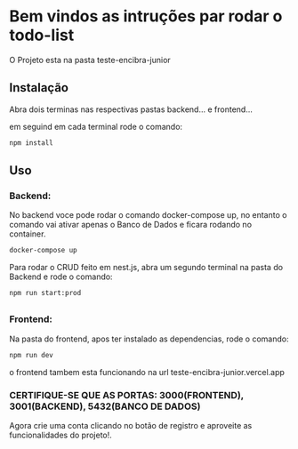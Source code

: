 # Bem vindos as intruções par rodar o todo-list

O Projeto esta na pasta teste-encibra-junior

## Instalação

Abra dois terminas nas respectivas pastas backend... e frontend...

em seguind em cada terminal rode o comando: 

```bash
npm install
```

## Uso
### Backend:
No backend voce pode rodar o comando docker-compose up, no entanto o comando vai ativar apenas o Banco de Dados e ficara rodando no container.
```bash
docker-compose up
```
Para rodar o CRUD feito em nest.js, abra um segundo terminal na pasta do Backend e rode o comando:
```bash
npm run start:prod
```
##
### Frontend:
Na pasta do frontend, apos ter instalado as dependencias, rode o comando:
```bash
npm run dev
```
o frontend tambem esta funcionando na url <a>teste-encibra-junior.vercel.app<a>

### CERTIFIQUE-SE QUE AS PORTAS: 3000(FRONTEND), 3001(BACKEND), 5432(BANCO DE DADOS)


Agora crie uma conta clicando no botão de registro e aproveite as funcionalidades do projeto!.

